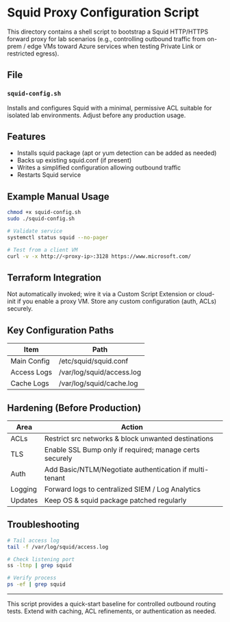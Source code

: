 # Squid Proxy Configuration Script

This directory contains a shell script to bootstrap a Squid HTTP/HTTPS forward proxy for lab scenarios (e.g., controlling outbound traffic from on-prem / edge VMs toward Azure services when testing Private Link or restricted egress).

## File

### `squid-config.sh`
Installs and configures Squid with a minimal, permissive ACL suitable for isolated lab environments. Adjust before any production usage.

## Features
- Installs squid package (apt or yum detection can be added as needed)
- Backs up existing squid.conf (if present)
- Writes a simplified configuration allowing outbound traffic
- Restarts Squid service

## Example Manual Usage
```bash
chmod +x squid-config.sh
sudo ./squid-config.sh

# Validate service
systemctl status squid --no-pager

# Test from a client VM
curl -v -x http://<proxy-ip>:3128 https://www.microsoft.com/
```

## Terraform Integration
Not automatically invoked; wire it via a Custom Script Extension or cloud-init if you enable a proxy VM. Store any custom configuration (auth, ACLs) securely.

## Key Configuration Paths
| Item | Path |
|------|------|
| Main Config | /etc/squid/squid.conf |
| Access Logs | /var/log/squid/access.log |
| Cache Logs | /var/log/squid/cache.log |

## Hardening (Before Production)
| Area | Action |
|------|--------|
| ACLs | Restrict src networks & block unwanted destinations |
| TLS | Enable SSL Bump only if required; manage certs securely |
| Auth | Add Basic/NTLM/Negotiate authentication if multi-tenant |
| Logging | Forward logs to centralized SIEM / Log Analytics |
| Updates | Keep OS & squid package patched regularly |

## Troubleshooting
```bash
# Tail access log
tail -f /var/log/squid/access.log

# Check listening port
ss -ltnp | grep squid

# Verify process
ps -ef | grep squid
```

---
This script provides a quick-start baseline for controlled outbound routing tests. Extend with caching, ACL refinements, or authentication as needed.
